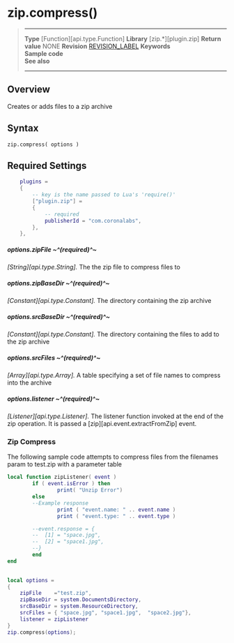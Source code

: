 # zip.compress()

> --------------------- ------------------------------------------------------------------------------------------
> __Type__              [Function][api.type.Function]
> __Library__           [zip.*][plugin.zip]
> __Return value__      NONE
> __Revision__          [REVISION_LABEL](REVISION_URL)
> __Keywords__          
> __Sample code__       
> __See also__          
>                       
>                       
>                       
> --------------------- ------------------------------------------------------------------------------------------


## Overview

Creates or adds files to a zip archive

## Syntax

	zip.compress( options )

## Required Settings
``````lua
	plugins =
	{
		-- key is the name passed to Lua's 'require()'
		["plugin.zip"] =
		{
			-- required
			publisherId = "com.coronalabs",
		},
	},
``````

##### options.zipFile ~^(required)^~
_[String][api.type.String]._ The the zip file to compress files to

##### options.zipBaseDir ~^(required)^~
_[Constant][api.type.Constant]._ The directory containing the zip archive

##### options.srcBaseDir ~^(required)^~
_[Constant][api.type.Constant]._ The directory containing the files to add to the zip archive

##### options.srcFiles ~^(required)^~
_[Array][api.type.Array]._ A table specifying a set of file names to compress into the archive

##### options.listener ~^(required)^~
_[Listener][api.type.Listener]._ The listener function invoked at the end of the zip operation. It is passed a [zip][api.event.extractFromZip] event.


### Zip Compress
The following sample code attempts to compress files from the filenames param to test.zip with a parameter table

``````lua
local function zipListener( event )
        if ( event.isError ) then
                print( "Unzip Error")
        else
		--Example response
                print ( "event.name: " .. event.name )
                print ( "event.type: " .. event.type )

		--event.response = {
		--	[1] = "space.jpg",
		--	[2] = "space1.jpg",
		--}
        end
end
 

local options = 
{ 
	zipFile	   ="test.zip",
	zipBaseDir = system.DocumentsDirectory,
	srcBaseDir = system.ResourceDirectory,
	srcFiles = { "space.jpg", "space1.jpg",  "space2.jpg"},
	listener = zipListener
}
zip.compress(options);

``````